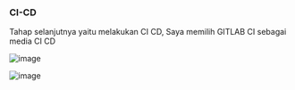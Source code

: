 ### CI-CD

Tahap selanjutnya yaitu melakukan CI CD, Saya memilih GITLAB CI sebagai media CI CD

![image](https://github.com/sinambela99/axiata-test/assets/80032508/bdc763c3-b258-4e24-900b-f9eb37e0b6dd)


![image](https://github.com/sinambela99/axiata-test/assets/80032508/9feb76f5-4e1a-441e-a869-d7c530ce9a4e)